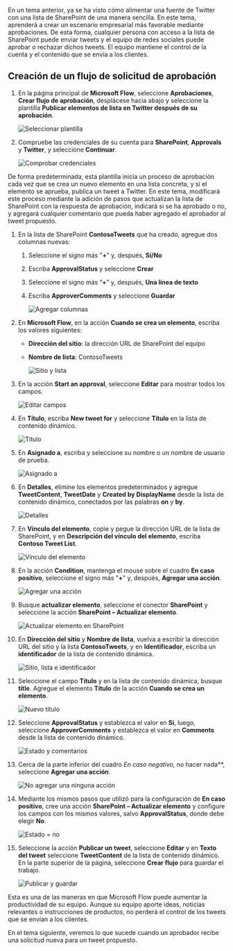 En un tema anterior, ya se ha visto cómo alimentar una fuente de Twitter con una lista de SharePoint de una manera sencilla. En este tema, aprenderá a crear un escenario empresarial más favorable mediante aprobaciones. De esta forma, cualquier persona con acceso a la lista de SharePoint puede enviar tweets y el equipo de redes sociales puede aprobar o rechazar dichos tweets. El equipo mantiene el control de la cuenta y el contenido que se envía a los clientes. 

## <a name="create-an-approval-request-flow"></a>Creación de un flujo de solicitud de aprobación
1. En la página principal de **Microsoft Flow**, seleccione **Aprobaciones**, **Crear flujo de aprobación**, desplácese hacia abajo y seleccione la plantilla **Publicar elementos de lista en Twitter después de su aprobación**. 
   
    ![Seleccionar plantilla](./media/learning-approval-center/create-approval.png)
2. Compruebe las credenciales de su cuenta para **SharePoint**, **Approvals** y **Twitter**, y seleccione **Continuar**. 
   
    ![Comprobar credenciales](./media/learning-approval-center/verify-credentials.png)

De forma predeterminada, esta plantilla inicia un proceso de aprobación cada vez que se crea un nuevo elemento en una lista concreta, y si el elemento se aprueba, publica un tweet a Twitter. En este tema, modificará este proceso mediante la adición de pasos que actualizan la lista de SharePoint con la respuesta de aprobación, indicará si se ha aprobado o no, y agregará cualquier comentario que pueda haber agregado el aprobador al tweet propuesto. 

1. En la lista de SharePoint **ContosoTweets** que ha creado, agregue dos columnas nuevas:
   
   1. Seleccione el signo más "**+**" y, después, **Sí/No**
   2. Escriba **ApprovalStatus** y seleccione **Crear**
   3. Seleccione el signo más “**+**” y, después, **Una línea de texto**
   4. Escriba **ApproverComments** y seleccione **Guardar**
      
      ![Agregar columnas](./media/learning-approval-center/new-columns.png)
2. En **Microsoft Flow**, en la acción **Cuando se crea un elemento**, escriba los valores siguientes:
   
   * **Dirección del sitio**: la dirección URL de SharePoint del equipo
   * **Nombre de lista**: ContosoTweets
     
     ![Sitio y lista](./media/learning-approval-center/site-address.png)
3. En la acción **Start an approval**, seleccione **Editar** para mostrar todos los campos. 
   
    ![Editar campos](./media/learning-approval-center/edit-all-fields.png)
4. En **Título**, escriba **New tweet for** y seleccione **Título** en la lista de contenido dinámico. 
   
    ![Título](./media/learning-approval-center/tweet-title.png)
5. En **Asignado a**, escriba y seleccione su nombre o un nombre de usuario de prueba. 
   
    ![Asignado a](./media/learning-approval-center/tweet-assigned-to.png)
6. En **Detalles**, elimine los elementos predeterminados y agregue **TweetContent**, **TweetDate** y **Created by DisplayName** desde la lista de contenido dinámico, conectados por las palabras **on** y **by**. 
   
    ![Detalles](./media/learning-approval-center/tweet-details.png)
7. En **Vínculo del elemento**, copie y pegue la dirección URL de la lista de SharePoint, y en **Descripción del vínculo del elemento**, escriba **Contoso Tweet List**. 
   
    ![Vínculo del elemento](./media/learning-approval-center/tweet-item-link.png)
8. En la acción **Condition**, mantenga el mouse sobre el cuadro **En caso positivo**, seleccione el signo más "**+**" y, después, **Agregar una acción**. 
   
    ![Agregar una acción](./media/learning-approval-center/add-an-action.png)
9. Busque **actualizar elemento**, seleccione el conector **SharePoint** y seleccione la acción **SharePoint – Actualizar elemento**.
   
    ![Actualizar elemento en SharePoint](./media/learning-approval-center/update-item.png)
10. En **Dirección del sitio** y **Nombre de lista**, vuelva a escribir la dirección URL del sitio y la lista **ContosoTweets**, y en **Identificador**, escriba un **identificador** de la lista de contenido dinámica. 
    
     ![Sitio, lista e identificador](./media/learning-approval-center/address-list-id.png)
11. Seleccione el campo **Título** y en la lista de contenido dinámica, busque **title**. Agregue el elemento **Título** de la acción **Cuando se crea un elemento**. 
    
     ![Nuevo título](./media/learning-approval-center/add-title.png)
12. Seleccione **ApprovalStatus** y establezca el valor en **Sí**, luego, seleccione **ApproverComments** y establezca el valor en **Comments** desde la lista de contenido dinámico. 
    
     ![Estado y comentarios](./media/learning-approval-center/approver-status.png)
13. Cerca de la parte inferior del cuadro **En caso negativo*,* no hacer nada**, seleccione **Agregar una acción**.
    
     ![No agregar una ninguna acción](./media/learning-approval-center/add-a-no-action.png)
14. Mediante los mismos pasos que utilizó para la configuración de **En caso positivo**, cree una acción **SharePoint – Actualizar elemento** y configure los campos con los mismos valores, salvo  **ApprovalStatus**, donde debe elegir **No**. 
    
     ![Estado = no](./media/learning-approval-center/status-no.png)
15. Seleccione la acción **Publicar un tweet**, seleccione **Editar** y en **Texto del tweet** seleccione **TweetContent** de la lista de contenido dinámico.  En la parte superior de la página, seleccione **Crear flujo** para guardar el trabajo. 
    
     ![Publicar y guardar](./media/learning-approval-center/post-tweet.png)

Esta es una de las maneras en que Microsoft Flow puede aumentar la productividad de su equipo. Aunque su equipo aporte ideas, noticias relevantes o instrucciones de productos, no perderá el control de los tweets que se envían a los clientes.

En el tema siguiente, veremos lo que sucede cuando un aprobador recibe una solicitud nueva para un tweet propuesto. 

